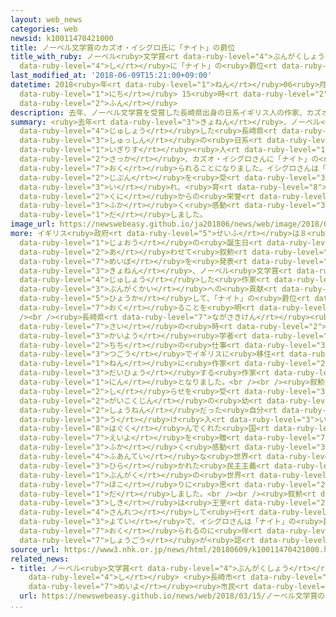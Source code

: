 ```yaml
---
layout: web_news
categories: web
newsid: k10011470421000
title: ノーベル文学賞のカズオ・イシグロ氏に「ナイト」の爵位
title_with_ruby: ノーベル<ruby>文学賞<rt data-ruby-level="4">ぶんがくしょう</rt></ruby>のカズオ・イシグロ<ruby>氏<rt
  data-ruby-level="4">し</rt></ruby>に「ナイト」の<ruby>爵位<rt data-ruby-level="7">しゃくい</rt></ruby>
last_modified_at: '2018-06-09T15:21:00+09:00'
datetime: 2018<ruby>年<rt data-ruby-level="1">ねん</rt></ruby>06<ruby>月<rt data-ruby-level="1">がつ</rt></ruby>09<ruby>日<rt
  data-ruby-level="1">にち</rt></ruby> 15<ruby>時<rt data-ruby-level="2">じ</rt></ruby>21<ruby>分<rt
  data-ruby-level="2">ふん</rt></ruby>
description: 去年、ノーベル文学賞を受賞した長崎県出身の日系イギリス人の作家、カズオ・イシグロさんに「ナイト」の爵位が贈られることになりました。イシグロさんは「外国人だった自分を受け入れ、育んでくれた国からの栄誉に深く感動しています」とするコメントを出しました。
summary: <ruby>去年<rt data-ruby-level="3">きょねん</rt></ruby>、ノーベル<ruby>文学賞<rt data-ruby-level="4">ぶんがくしょう</rt></ruby>を<ruby>受賞<rt
  data-ruby-level="4">じゅしょう</rt></ruby>した<ruby>長崎県<rt data-ruby-level="7">ながさきけん</rt></ruby><ruby>出身<rt
  data-ruby-level="3">しゅっしん</rt></ruby>の<ruby>日系<rt data-ruby-level="6">にっけい</rt></ruby><ruby>イギリス<rt
  data-ruby-level="1">いぎりす</rt></ruby><ruby>人<rt data-ruby-level="1">じん</rt></ruby>の<ruby>作家<rt
  data-ruby-level="2">さっか</rt></ruby>、カズオ・イシグロさんに「ナイト」の<ruby>爵位<rt data-ruby-level="7">しゃくい</rt></ruby>が<ruby>贈<rt
  data-ruby-level="7">おく</rt></ruby>られることになりました。イシグロさんは「<ruby>外国人<rt data-ruby-level="2">がいこくじん</rt></ruby>だった<ruby>自分<rt
  data-ruby-level="2">じぶん</rt></ruby>を<ruby>受<rt data-ruby-level="3">う</rt></ruby>け<ruby>入<rt
  data-ruby-level="3">い</rt></ruby>れ、<ruby>育<rt data-ruby-level="8">はぐく</rt></ruby>んでくれた<ruby>国<rt
  data-ruby-level="2">くに</rt></ruby>からの<ruby>栄誉<rt data-ruby-level="7">えいよ</rt></ruby>に<ruby>深<rt
  data-ruby-level="3">ふか</rt></ruby>く<ruby>感動<rt data-ruby-level="3">かんどう</rt></ruby>しています」とするコメントを<ruby>出<rt
  data-ruby-level="1">だ</rt></ruby>しました。
image_url: https://newswebeasy.github.io/ja201806/news/web/image/2018/06/09/K10011470421_1806091626_1806091626_01_02.jpg
more: イギリス<ruby>政府<rt data-ruby-level="5">せいふ</rt></ruby>は８<ruby>日<rt data-ruby-level="1">にち</rt></ruby>、エリザベス<ruby>女王<rt
  data-ruby-level="1">じょおう</rt></ruby>の<ruby>誕生日<rt data-ruby-level="6">たんじょうび</rt></ruby>に<ruby>合<rt
  data-ruby-level="2">あ</rt></ruby>わせて<ruby>叙勲<rt data-ruby-level="7">じょくん</rt></ruby><ruby>名簿<rt
  data-ruby-level="7">めいぼ</rt></ruby>を<ruby>発表<rt data-ruby-level="3">はっぴょう</rt></ruby>し、<ruby>去年<rt
  data-ruby-level="3">きょねん</rt></ruby>、ノーベル<ruby>文学賞<rt data-ruby-level="4">ぶんがくしょう</rt></ruby>を<ruby>受賞<rt
  data-ruby-level="4">じゅしょう</rt></ruby>した<ruby>作家<rt data-ruby-level="2">さっか</rt></ruby>のカズオ・イシグロさんの<ruby>文学界<rt
  data-ruby-level="3">ぶんがくかい</rt></ruby>への<ruby>貢献<rt data-ruby-level="7">こうけん</rt></ruby>を<ruby>評価<rt
  data-ruby-level="5">ひょうか</rt></ruby>して、「ナイト」の<ruby>爵位<rt data-ruby-level="7">しゃくい</rt></ruby>を<ruby>贈<rt
  data-ruby-level="7">おく</rt></ruby>ることを<ruby>明<rt data-ruby-level="2">あき</rt></ruby>らかにしました。<br
  /><br /><ruby>長崎県<rt data-ruby-level="7">ながさきけん</rt></ruby><ruby>出身<rt data-ruby-level="3">しゅっしん</rt></ruby>のイシグロさんは、５<ruby>歳<rt
  data-ruby-level="7">さい</rt></ruby>の<ruby>時<rt data-ruby-level="2">とき</rt></ruby>に<ruby>海洋<rt
  data-ruby-level="3">かいよう</rt></ruby><ruby>学者<rt data-ruby-level="3">がくしゃ</rt></ruby>だった<ruby>父<rt
  data-ruby-level="2">ちち</rt></ruby>の<ruby>仕事<rt data-ruby-level="3">しごと</rt></ruby>の<ruby>都合<rt
  data-ruby-level="3">つごう</rt></ruby>でイギリスに<ruby>移住<rt data-ruby-level="5">いじゅう</rt></ruby>し、1982<ruby>年<rt
  data-ruby-level="1">ねん</rt></ruby>に<ruby>作家<rt data-ruby-level="2">さっか</rt></ruby>としてデビューしたあとは、イギリスを<ruby>代表<rt
  data-ruby-level="3">だいひょう</rt></ruby>する<ruby>作家<rt data-ruby-level="2">さっか</rt></ruby>の１<ruby>人<rt
  data-ruby-level="1">にん</rt></ruby>となりました。<br /><br /><ruby>叙勲<rt data-ruby-level="7">じょくん</rt></ruby>の<ruby>知<rt
  data-ruby-level="2">し</rt></ruby>らせを<ruby>受<rt data-ruby-level="3">う</rt></ruby>けて、イシグロさんは「<ruby>外国人<rt
  data-ruby-level="2">がいこくじん</rt></ruby>の<ruby>幼<rt data-ruby-level="6">おさな</rt></ruby>い<ruby>少年<rt
  data-ruby-level="2">しょうねん</rt></ruby>だった<ruby>自分<rt data-ruby-level="2">じぶん</rt></ruby>を<ruby>受<rt
  data-ruby-level="3">う</rt></ruby>け<ruby>入<rt data-ruby-level="3">い</rt></ruby>れ、<ruby>育<rt
  data-ruby-level="8">はぐく</rt></ruby>んでくれた<ruby>国<rt data-ruby-level="2">くに</rt></ruby>からこの<ruby>栄誉<rt
  data-ruby-level="7">えいよ</rt></ruby>を<ruby>贈<rt data-ruby-level="7">おく</rt></ruby>られることに<ruby>深<rt
  data-ruby-level="3">ふか</rt></ruby>く<ruby>感動<rt data-ruby-level="3">かんどう</rt></ruby>しています。<ruby>不安定<rt
  data-ruby-level="4">ふあんてい</rt></ruby>な<ruby>世界<rt data-ruby-level="3">せかい</rt></ruby>にあって、イギリスの<ruby>開<rt
  data-ruby-level="3">ひら</rt></ruby>かれた<ruby>民主主義<rt data-ruby-level="5">みんしゅしゅぎ</rt></ruby>、すばらしい<ruby>文学<rt
  data-ruby-level="1">ぶんがく</rt></ruby>の<ruby>世界<rt data-ruby-level="3">せかい</rt></ruby>を<ruby>誇<rt
  data-ruby-level="7">ほこ</rt></ruby>りに<ruby>思<rt data-ruby-level="2">おも</rt></ruby>います」とするコメントを<ruby>出<rt
  data-ruby-level="1">だ</rt></ruby>しました。<br /><br /><ruby>叙勲<rt data-ruby-level="7">じょくん</rt></ruby><ruby>式<rt
  data-ruby-level="3">しき</rt></ruby>は<ruby>王室<rt data-ruby-level="2">おうしつ</rt></ruby>のメンバーが<ruby>参列<rt
  data-ruby-level="4">さんれつ</rt></ruby>して<ruby>行<rt data-ruby-level="2">おこな</rt></ruby>われる<ruby>予定<rt
  data-ruby-level="3">よてい</rt></ruby>で、イシグロさんは「ナイト」の<ruby>爵位<rt data-ruby-level="7">しゃくい</rt></ruby>を<ruby>贈<rt
  data-ruby-level="7">おく</rt></ruby>られるのに<ruby>伴<rt data-ruby-level="7">ともな</rt></ruby>って、「サー」の<ruby>称号<rt
  data-ruby-level="7">しょうごう</rt></ruby>が<ruby>認<rt data-ruby-level="6">みと</rt></ruby>められることになります。
source_url: https://www3.nhk.or.jp/news/html/20180609/k10011470421000.html
related_news:
- title: ノーベル<ruby>文学賞<rt data-ruby-level="4">ぶんがくしょう</rt></ruby>のカズオ・イシグロ<ruby>氏<rt
    data-ruby-level="4">し</rt></ruby> <ruby>長崎市<rt data-ruby-level="7">ながさきし</rt></ruby><ruby>名誉<rt
    data-ruby-level="7">めいよ</rt></ruby><ruby>市民<rt data-ruby-level="4">しみん</rt></ruby>に
  url: https://newswebeasy.github.io/news/web/2018/03/15/ノーベル文学賞のカズオイシグロ氏-長崎市名誉市民に
...
```

